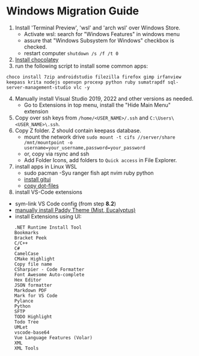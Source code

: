# Windows Migration Guide
1. Install 'Terminal Preview',  'wsl' and 'arch wsl' over Windows Store.
   - Activate wsl: search for "Windows Features" in windows menu 
   - assure that "Windows Subsystem for Windows" checkbox is checked.
   - restart computer `shutdown /s /f /t 0`
2. [Install chocolatey](https://chocolatey.org/install)
3. run the following script to install some common apps:
```
choco install 7zip androidstudio filezilla firefox gimp irfanview keepass krita nodejs openvpn procexp python ruby sumatrapdf sql-server-management-studio vlc -y
```
4. Manually install Visual Studio 2019, 2022 and other versions as needed.
   - Go to Extensions in top menu, install the "Hide Main Menu" extension
6. Copy over ssh keys from `/home/<USER_NAME>/.ssh` and `C:\Users\<USER_NAME>\.ssh`.
7. Copy Z folder. Z should contain keepass database.
   - mount the network drive `sudo mount -t cifs //server/share /mnt/mountpoint -o username=your_username,password=your_password`
   - or, copy via rsync and ssh
   - Add Folder Icons, add folders to `Quick access` in File Explorer.
8. install apps in Linux WSL
   - sudo pacman -Syu ranger fish apt nvim ruby python
   - [install gitui](https://github.com/extrawurst/gitui/releases)
   - [copy dot-files](https://github.com/markianotto/dotfiles)
10. install VS-Code extensions
   - sym-link VS Code config (from step **8.2**)
   - [manually install Paddy Theme (Mist, Eucalyptus)](https://marketplace.visualstudio.com/items?itemName=yile-ou.paddy-color-theme)
   - install Extensions using UI:
   ```
      .NET Runtime Install Tool
      Bookmarks
      Bracket Peek
      C/C++
      C#
      CamelCase
      CMake Highlight
      Copy file name
      CSharpier - Code Formatter
      Font Awesome Auto-complete
      Hex Editor
      JSON formatter
      Markdown PDF
      Mark for VS Code
      Pylance
      Python
      SFTP
      TODO Highlight
      Todo Tree
      UMLet
      vscode-base64
      Vue Language Features (Volar)
      XML
      XML Tools
   ```
